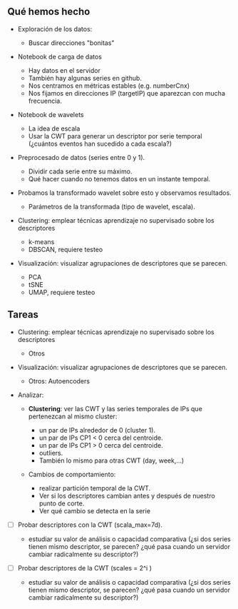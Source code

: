 ## Qué hemos hecho
- Exploración de los datos:
    - Buscar direcciones "bonitas"
- Notebook de carga de datos
    - Hay datos en el servidor
    - También hay algunas series en github.
    - Nos centramos en métricas estables (e.g. numberCnx)
    - Nos fijamos en direcciones IP (targetIP) que aparezcan con mucha frecuencia.
- Notebook de wavelets
    - La idea de escala
    - Usar la CWT para generar un descriptor por serie temporal (¿cuántos eventos han sucedido a cada escala?)
- Preprocesado de datos (series entre 0 y 1). 
    - Dividir cada serie entre su máximo.
    - Qué hacer cuando no tenemos datos en un instante temporal.
- Probamos la transformado wavelet sobre esto y observamos resultados.
    - Parámetros de la transformada (tipo de wavelet, escala).
- Clustering: emplear técnicas aprendizaje no supervisado sobre los descriptores
    - k-means
    - DBSCAN, requiere testeo

- Visualización: visualizar agrupaciones de descriptores que se parecen.
    - PCA
    - tSNE
    - UMAP, requiere testeo


## Tareas

- Clustering: emplear técnicas aprendizaje no supervisado sobre los descriptores
    - Otros
    
- Visualización: visualizar agrupaciones de descriptores que se parecen.
    - Otros: Autoencoders

- Analizar:
    - **Clustering**: ver las CWT y las series temporales de IPs que pertenezcan al mismo cluster:
        - un par de IPs alrededor de 0 (cluster 1).
        - un par de IPs CP1 < 0 cerca del centroide.
        - un par de IPs CP1 > 0 cerca del centroide.
        - outliers.
        - También lo mismo para otras CWT (day, week,...)

    - Cambios de comportamiento:
        - realizar partición temporal de la CWT.
        - Ver si los descriptores cambian antes y después de nuestro punto de corte.
        - Ver qué cambio se detecta en la serie

- [ ] Probar descriptores con la CWT (scala_max=7d).
    - estudiar su valor de análisis o capacidad comparativa (¿si dos series tienen mismo descriptor, se parecen? ¿qué pasa cuando un servidor cambiar radicalmente su descriptor?)

- [ ] Probar descriptores de la CWT (scales = 2^i )
    - estudiar su valor de análisis o capacidad comparativa (¿si dos series tienen mismo descriptor, se parecen? ¿qué pasa cuando un servidor cambiar radicalmente su descriptor?)